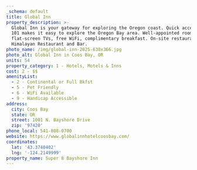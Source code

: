 ```yaml
---
_schema: default
title: Global Inn
property_description: >-
  Global Inn is your gateway for exploring the Oregon coast. Quick access to Hwy
  101 makes it easy to explore the Oregon Bay area. Well-appointed rooms include
  flat-screen TVs, free WiFi, complimentary breakfast. On-site restaurant,
  Himalayan Restaurant and Bar.
photo_name: /img/global-inn-2025-630x366.jpg
photo_alt: Global Inn in Coos Bay, OR
units: 54
property_category: 1 - Hotels, Motels & Inns
cost: 2 - $$
amenityList:
  - 2 - Continental or Full Bkfst
  - 5 - Pet Friendly
  - 6 - WiFi Available
  - 9 - Handicap Accessible
address:
  city: Coos Bay
  state: OR
  street: 1001 N. Bayshore Drive
  zip: '97420'
phone_local: 541-808-0700
website: https://www.globalinnhotelcoosbay.com/
coordinates:
  lat: '43.3740402'
  lng: '-124.2149999'
property_name: Super 8 Bayshore Inn
---
```

